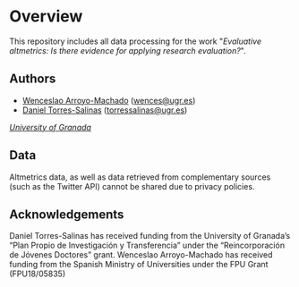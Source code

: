 #

# Overview
This repository includes all data processing for the work "*Evaluative altmetrics:  Is there evidence for applying research evaluation?*".

## Authors
* [Wenceslao Arroyo-Machado](https://orcid.org/0000-0001-9437-8757) (<wences@ugr.es>)
* [Daniel Torres-Salinas](https://orcid.org/0000-0001-8790-3314) (<torressalinas@ugr.es>)

*[University of Granada](https://ror.org/04njjy449)*

## Data
Altmetrics data, as well as data retrieved from complementary sources (such as the Twitter API) cannot be shared due to privacy policies.

## Acknowledgements
Daniel Torres-Salinas has received funding from the University of Granada’s “Plan Propio de Investigación y Transferencia” under the “Reincorporación de Jóvenes Doctores” grant. Wenceslao Arroyo-Machado has received funding from the Spanish Ministry of Universities under the FPU Grant (FPU18/05835)
